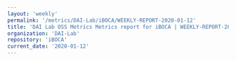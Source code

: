 ```yaml
---
layout: 'weekly'
permalink: '/metrics/DAI-Lab/iBOCA/WEEKLY-REPORT-2020-01-12'
title: 'DAI Lab OSS Metrics Metrics report for iBOCA | WEEKLY-REPORT-2020-01-12'
organization: 'DAI-Lab'
repository: 'iBOCA'
current_date: '2020-01-12'
---
```

